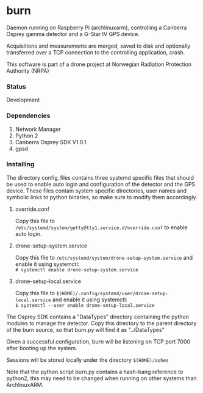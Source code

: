 # burn
Daemon running on Raspberry Pi (archlinuxarm), controlling a Canberra Osprey gamma detector and a G-Star IV GPS device.

Acquisitions and measurements are merged, saved to disk and optionally transferred over a TCP connection to the controlling application, crash.

This software is part of a drone project at Norwegian Radiation Protection Authority (NRPA)

### Status
   Development

### Dependencies
1. Network Manager
2. Python 2
3. Canberra Osprey SDK V1.0.1
4. gpsd

### Installing

The directory config_files contains three systemd specific files that should be used to enable auto login
and configuration of the detector and the GPS device. These files contain system specific directories,
user names and symbolic links to python binaries, so make sure to modify them accordingly.

1. override.conf

   Copy this file to ``/etc/systemd/system/getty@tty1.service.d/override.conf`` to enable auto login.

2. drone-setup-system.service

   Copy this file to ``/etc/systemd/system/drone-setup-system.service`` and enable it using systemctl:  
   `# systemctl enable drone-setup-system.service`

3. drone-setup-local.service

   Copy this file to ``$(HOME)/.config/systemd/user/drone-setup-local.service`` and enable it using systemctl:  
   `$ systemctl --user enable drone-setup-local.service`

The Osprey SDK contains a "DataTypes" directory containing the python modules to manage the detector.
Copy this directory to the parent directory of the burn source, so that burn.py will find it as "../DataTypes"

Given a successful configuration, burn will be listening on TCP port 7000 after booting up
the system.

Sessions will be stored locally under the directory ``$(HOME)/ashes``

Note that the python script burn.py contains a hash-bang reference to python2, this may need to be changed when running on 
other systems than ArchlinuxARM.
